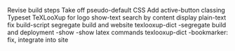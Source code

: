 Revise build steps
Take off pseudo-default CSS
Add active-button classing
Typeset TeXLooXup for logo
show-text
search by content
display plain-text
fix build-script
segregate build and website
texlooxup-dict
-segregate build and deployment
-show
-show latex commands
texlooxup-dict
-bookmarker: fix, integrate into site
